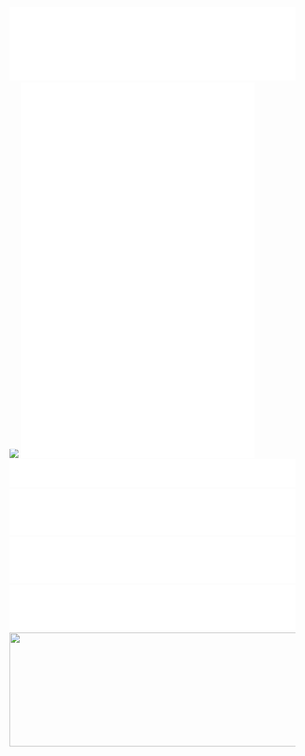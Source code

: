 ![](1.svg)
[![](https://spotify-recently-played-readme.vercel.app/api?user=yeckirv4x7qhwarqoqdqllbyf)](https://open.spotify.com/user/yeckirv4x7qhwarqoqdqllbyf)
[![](2.svg)](https://ko-fi.com/trzynu)
</br>
![](3.svg)
[![](6.svg)](https://github.com/Trzynastek/PixelPage)
[![](4.svg)](https://atlas-azure.vercel.app)
[![](5.svg)](https://key-test.vercel.app)
<img src="https://quotes-github-readme.vercel.app/api?type=horizontal&theme=dark" width="611px" height="200px"/>
